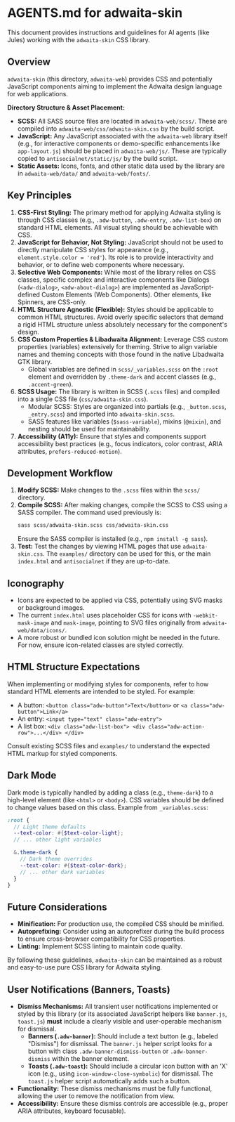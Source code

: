 # AGENTS.md for adwaita-skin

This document provides instructions and guidelines for AI agents (like Jules) working with the `adwaita-skin` CSS library.

## Overview

`adwaita-skin` (this directory, `adwaita-web`) provides CSS and potentially JavaScript components aiming to implement the Adwaita design language for web applications.

**Directory Structure & Asset Placement:**
*   **SCSS:** All SASS source files are located in `adwaita-web/scss/`. These are compiled into `adwaita-web/css/adwaita-skin.css` by the build script.
*   **JavaScript:** Any JavaScript associated with the `adwaita-web` library itself (e.g., for interactive components or demo-specific enhancements like `app-layout.js`) should be placed in `adwaita-web/js/`. These are typically copied to `antisocialnet/static/js/` by the build script.
*   **Static Assets:** Icons, fonts, and other static data used by the library are in `adwaita-web/data/` and `adwaita-web/fonts/`.

## Key Principles

1.  **CSS-First Styling:** The primary method for applying Adwaita styling is through CSS classes (e.g., `.adw-button`, `.adw-entry`, `.adw-list-box`) on standard HTML elements. All visual styling should be achievable with CSS.
2.  **JavaScript for Behavior, Not Styling:** JavaScript should not be used to directly manipulate CSS styles for appearance (e.g., `element.style.color = 'red'`). Its role is to provide interactivity and behavior, or to define web components where necessary.
3.  **Selective Web Components:** While most of the library relies on CSS classes, specific complex and interactive components like Dialogs (`<adw-dialog>`, `<adw-about-dialog>`) are implemented as JavaScript-defined Custom Elements (Web Components). Other elements, like Spinners, are CSS-only.
4.  **HTML Structure Agnostic (Flexible):** Styles should be applicable to common HTML structures. Avoid overly specific selectors that demand a rigid HTML structure unless absolutely necessary for the component's design.
5.  **CSS Custom Properties & Libadwaita Alignment:** Leverage CSS custom properties (variables) extensively for theming. Strive to align variable names and theming concepts with those found in the native Libadwaita GTK library.
    *   Global variables are defined in `scss/_variables.scss` on the `:root` element and overridden by `.theme-dark` and accent classes (e.g., `.accent-green`).
6.  **SCSS Usage:** The library is written in SCSS (`.scss` files) and compiled into a single CSS file (`css/adwaita-skin.css`).
    *   Modular SCSS: Styles are organized into partials (e.g., `_button.scss`, `_entry.scss`) and imported into `adwaita-skin.scss`.
    *   SASS features like variables (`$sass-variable`), mixins (`@mixin`), and nesting should be used for maintainability.
7.  **Accessibility (A11y):** Ensure that styles and components support accessibility best practices (e.g., focus indicators, color contrast, ARIA attributes, `prefers-reduced-motion`).

## Development Workflow

1.  **Modify SCSS:** Make changes to the `.scss` files within the `scss/` directory.
2.  **Compile SCSS:** After making changes, compile the SCSS to CSS using a SASS compiler. The command used previously is:
    ```bash
    sass scss/adwaita-skin.scss css/adwaita-skin.css
    ```
    Ensure the SASS compiler is installed (e.g., `npm install -g sass`).
3.  **Test:** Test the changes by viewing HTML pages that use `adwaita-skin.css`. The `examples/` directory can be used for this, or the main `index.html` and `antisocialnet` if they are up-to-date.

## Iconography

*   Icons are expected to be applied via CSS, potentially using SVG masks or background images.
*   The current `index.html` uses placeholder CSS for icons with `-webkit-mask-image` and `mask-image`, pointing to SVG files originally from `adwaita-web/data/icons/`.
*   A more robust or bundled icon solution might be needed in the future. For now, ensure icon-related classes are styled correctly.

## HTML Structure Expectations

When implementing or modifying styles for components, refer to how standard HTML elements are intended to be styled. For example:
*   A button: `<button class="adw-button">Text</button>` or `<a class="adw-button">Link</a>`
*   An entry: `<input type="text" class="adw-entry">`
*   A list box: `<div class="adw-list-box"> <div class="adw-action-row">...</div> </div>`

Consult existing SCSS files and `examples/` to understand the expected HTML markup for styled components.

## Dark Mode

Dark mode is typically handled by adding a class (e.g., `theme-dark`) to a high-level element (like `<html>` or `<body>`). CSS variables should be defined to change values based on this class. Example from `_variables.scss`:
```scss
:root {
  // Light theme defaults
  --text-color: #{$text-color-light};
  // ... other light variables

  &.theme-dark {
    // Dark theme overrides
    --text-color: #{$text-color-dark};
    // ... other dark variables
  }
}
```

## Future Considerations

*   **Minification:** For production use, the compiled CSS should be minified.
*   **Autoprefixing:** Consider using an autoprefixer during the build process to ensure cross-browser compatibility for CSS properties.
*   **Linting:** Implement SCSS linting to maintain code quality.

By following these guidelines, `adwaita-skin` can be maintained as a robust and easy-to-use pure CSS library for Adwaita styling.

## User Notifications (Banners, Toasts)

*   **Dismiss Mechanisms:** All transient user notifications implemented or styled by this library (or its associated JavaScript helpers like `banner.js`, `toast.js`) **must** include a clearly visible and user-operable mechanism for dismissal.
    *   **Banners (`.adw-banner`):** Should include a text button (e.g., labeled "Dismiss") for dismissal. The `banner.js` helper script looks for a button with class `.adw-banner-dismiss-button` or `.adw-banner-dismiss` within the banner element.
    *   **Toasts (`.adw-toast`):** Should include a circular icon button with an 'X' icon (e.g., using `icon-window-close-symbolic`) for dismissal. The `toast.js` helper script automatically adds such a button.
*   **Functionality:** These dismiss mechanisms must be fully functional, allowing the user to remove the notification from view.
*   **Accessibility:** Ensure these dismiss controls are accessible (e.g., proper ARIA attributes, keyboard focusable).
